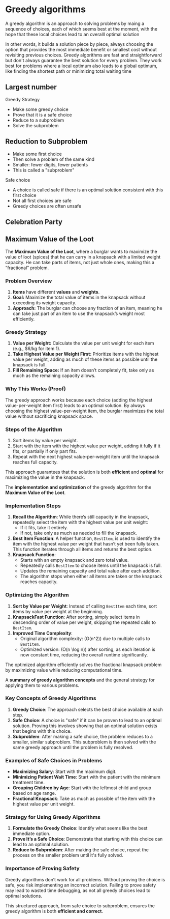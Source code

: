 # Greedy algorithms

A greedy algorithm is an approach to solving problems by maing a sequence of choices, each of which seems best at the moment, with the hope that these local choices lead to an overalll optimal solution

In other words, it builds a solution piece by piece, always choosing the option that provides the most immediate benefit or smallest cost without revisiting previous choices. Greedy algorithms are fast and straightforward but don't always guarantee the best solution for every problem. They work best for problems where a local optimum also leads to a global optimum, like finding the shortest path or minimizing total waiting time

## Largest number

Greedy Strategy

- Make some greedy choice
- Prove that it is a safe choice
- Reduce to a subproblem
- Solve the subproblem

## Reduction to Subproblem

- Make some first choice
- Then solve a problem of the same kind
- Smaller: fewer digits, fewer patients
- This is called a "subproblem"

Safe choice

- A choice is called safe if there is an optimal solution consistent with this first choice
- Not all first choices are safe
- Greedy choices are often unsafe

## Celebration Party

## Maximum Value of the Loot

The **Maximum Value of the Loot**, where a burglar wants to maximize the value of loot (spices) that he can carry in a knapsack with a limited weight capacity. He can take parts of items, not just whole ones, making this a “fractional” problem.

### Problem Overview

1. **Items** have different **values** and **weights**.
2. **Goal:** Maximize the total value of items in the knapsack without exceeding its weight capacity.
3. **Approach:** The burglar can choose any fraction of an item, meaning he can take just part of an item to use the knapsack’s weight most efficiently.

### Greedy Strategy

1. **Value per Weight:** Calculate the value per unit weight for each item (e.g., \$6/kg for item 1).
2. **Take Highest Value per Weight First:** Prioritize items with the highest value per weight, adding as much of these items as possible until the knapsack is full.
3. **Fill Remaining Space:** If an item doesn’t completely fit, take only as much as the remaining capacity allows.

### Why This Works (Proof)

The greedy approach works because each choice (adding the highest value-per-weight item first) leads to an optimal solution. By always choosing the highest value-per-weight item, the burglar maximizes the total value without sacrificing knapsack space.

### Steps of the Algorithm

1. Sort items by value per weight.
2. Start with the item with the highest value per weight, adding it fully if it fits, or partially if only part fits.
3. Repeat with the next highest value-per-weight item until the knapsack reaches full capacity.

This approach guarantees that the solution is both **efficient** and **optimal** for maximizing the value in the knapsack.

The **implementation and optimization** of the greedy algorithm for the **Maximum Value of the Loot**.

### Implementation Steps

1. **Recall the Algorithm**: While there’s still capacity in the knapsack, repeatedly select the item with the highest value per unit weight:
   - If it fits, take it entirely.
   - If not, take only as much as needed to fill the knapsack.
2. **Best Item Function**: A helper function, `BestItem`, is used to identify the item with the highest value per weight that hasn’t yet been fully taken. This function iterates through all items and returns the best option.
3. **Knapsack Function**:
   - Starts with an empty knapsack and zero total value.
   - Repeatedly calls `BestItem` to choose items until the knapsack is full.
   - Updates the remaining capacity and total value after each addition.
   - The algorithm stops when either all items are taken or the knapsack reaches capacity.

### Optimizing the Algorithm

1. **Sort by Value per Weight**: Instead of calling `BestItem` each time, sort items by value per weight at the beginning.
2. **KnapsackFast Function**: After sorting, simply select items in descending order of value per weight, skipping the repeated calls to `BestItem`.
3. **Improved Time Complexity**:
   - Original algorithm complexity: \(O(n^2)\) due to multiple calls to `BestItem`.
   - Optimized version: \(O(n \log n)\) after sorting, as each iteration is now constant time, reducing the overall runtime significantly.

The optimized algorithm efficiently solves the fractional knapsack problem by maximizing value while reducing computational time.

A **summary of greedy algorithm concepts** and the general strategy for applying them to various problems.

### Key Concepts of Greedy Algorithms

1. **Greedy Choice**: The approach selects the best choice available at each step.
2. **Safe Choice**: A choice is "safe" if it can be proven to lead to an optimal solution. Proving this involves showing that an optimal solution exists that begins with this choice.
3. **Subproblem**: After making a safe choice, the problem reduces to a smaller, similar subproblem. This subproblem is then solved with the same greedy approach until the problem is fully resolved.

### Examples of Safe Choices in Problems

- **Maximizing Salary**: Start with the maximum digit.
- **Minimizing Patient Wait Time**: Start with the patient with the minimum treatment time.
- **Grouping Children by Age**: Start with the leftmost child and group based on age range.
- **Fractional Knapsack**: Take as much as possible of the item with the highest value per unit weight.

### Strategy for Using Greedy Algorithms

1. **Formulate the Greedy Choice**: Identify what seems like the best immediate option.
2. **Prove It’s a Safe Choice**: Demonstrate that starting with this choice can lead to an optimal solution.
3. **Reduce to Subproblem**: After making the safe choice, repeat the process on the smaller problem until it's fully solved.

### Importance of Proving Safety

Greedy algorithms don’t work for all problems. Without proving the choice is safe, you risk implementing an incorrect solution. Failing to prove safety may lead to wasted time debugging, as not all greedy choices lead to optimal solutions.

This structured approach, from safe choice to subproblem, ensures the greedy algorithm is both **efficient and correct**.
